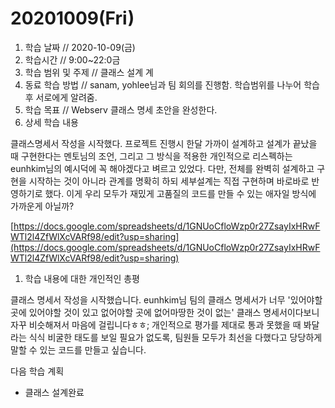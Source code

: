# 20201009\(Fri\)

1. 학습 날짜 // 2020-10-09\(금\)
2. 학습시간 // 9:00~22:0금
3. 학습 범위 및 주제 // 클래스 설계 계
4. 동료 학습 방법 // sanam, yohlee님과 팀 회의를 진행함. 학습범위를 나누어 학습 후 서로에게 알려줌.
5. 학습 목표 // Webserv 클래스 명세 초안을 완성한다.
6. 상세 학습 내용

클래스명세서 작성을 시작했다. 프로젝트 진행시 한달 가까이 설계하고 설계가 끝났을 때 구현한다는 멘토님의 조언, 그리고 그 방식을 적용한 개인적으로 리스펙하는 eunhkim님의 예시덕에 꼭 해야겠다고 벼르고 있었다. 다만, 전체를 완벽히 설계하고 구현을 시작하는 것이 아니라 관계를 명확히 하되 세부설계는 직접 구현하며 바로바로 반영하기로 했다. 이게 우리 모두가 재밌게 고품질의 코드를 만들 수 있는 애자일 방식에 가까운게 아닐까?

[https://docs.google.com/spreadsheets/d/1GNUoCfloWzp0r27ZsayIxHRwFWTl2l4ZfWlXcVARf98/edit?usp=sharing](https://docs.google.com/spreadsheets/d/1GNUoCfloWzp0r27ZsayIxHRwFWTl2l4ZfWlXcVARf98/edit?usp=sharing)

1. 학습 내용에 대한 개인적인 총평

클래스 명세서 작성을 시작했습니다. eunhkim님 팀의 클래스 명세서가 너무 '있어야할 곳에 있어야할 것이 있고 없어야할 곳에 없어마땅한 것이 없는' 클래스 명세서이다보니 자꾸 비슷해져서 마음에 걸립니다ㅎㅎ; 개인적으로 평가를 제대로 통과 못했을 때 봐달라는 식식 비굴한 태도를 보일 필요가 없도록, 팀원들 모두가 최선을 다했다고 당당하게 말할 수 있는 코드를 만들고 싶습니다.

다음 학습 계획

* 클래스 설계완료

